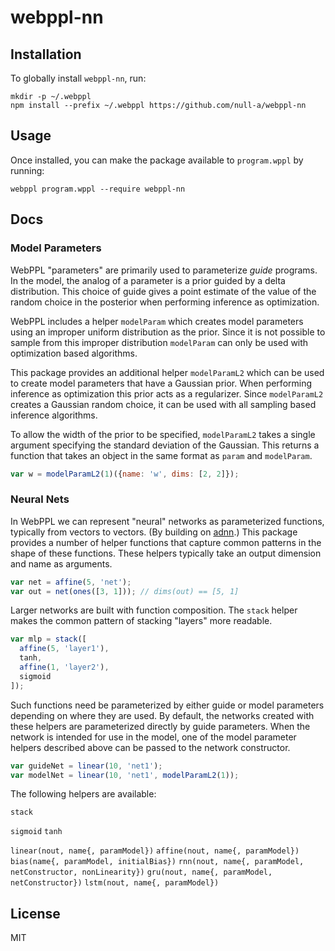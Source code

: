 # webppl-nn

## Installation

To globally install `webppl-nn`, run:

    mkdir -p ~/.webppl
    npm install --prefix ~/.webppl https://github.com/null-a/webppl-nn

## Usage

Once installed, you can make the package available to `program.wppl`
by running:

    webppl program.wppl --require webppl-nn

## Docs

### Model Parameters

WebPPL "parameters" are primarily used to parameterize *guide*
programs. In the model, the analog of a parameter is a prior guided by
a delta distribution. This choice of guide gives a point estimate of
the value of the random choice in the posterior when performing
inference as optimization.

WebPPL includes a helper `modelParam` which creates model parameters
using an improper uniform distribution as the prior. Since it is not
possible to sample from this improper distribution `modelParam` can
only be used with optimization based algorithms.

This package provides an additional helper `modelParamL2` which can be
used to create model parameters that have a Gaussian prior. When
performing inference as optimization this prior acts as a regularizer.
Since `modelParamL2` creates a Gaussian random choice, it can be used
with all sampling based inference algorithms.

To allow the width of the prior to be specified, `modelParamL2` takes
a single argument specifying the standard deviation of the Gaussian.
This returns a function that takes an object in the same format as
`param` and `modelParam`.

```js
var w = modelParamL2(1)({name: 'w', dims: [2, 2]});
```

### Neural Nets

In WebPPL we can represent "neural" networks as parameterized
functions, typically from vectors to vectors. (By building on
[adnn](https://github.com/dritchie/adnn).) This package provides a
number of helper functions that capture common patterns in the shape
of these functions. These helpers typically take an output dimension
and name as arguments.

```js
var net = affine(5, 'net');
var out = net(ones([3, 1])); // dims(out) == [5, 1]
```

Larger networks are built with function composition. The `stack`
helper makes the common pattern of stacking "layers" more readable.

```js
var mlp = stack([
  affine(5, 'layer1'),
  tanh,
  affine(1, 'layer2'),
  sigmoid
]);
```

Such functions need be parameterized by either guide or model
parameters depending on where they are used. By default, the networks
created with these helpers are parameterized directly by guide
parameters. When the network is intended for use in the model, one of
the model parameter helpers described above can be passed to the
network constructor.

```js
var guideNet = linear(10, 'net1');
var modelNet = linear(10, 'net1', modelParamL2(1));
```

The following helpers are available:

`stack`

`sigmoid`
`tanh`

`linear(nout, name{, paramModel})`
`affine(nout, name{, paramModel})`
`bias(name{, paramModel, initialBias})`
`rnn(nout, name{, paramModel, netConstructor, nonLinearity})`
`gru(nout, name{, paramModel, netConstructor})`
`lstm(nout, name{, paramModel})`

## License

MIT
